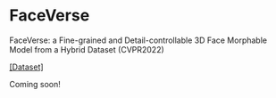 # FaceVerse
FaceVerse: a Fine-grained and Detail-controllable 3D Face Morphable Model from a Hybrid Dataset (CVPR2022)

[[Dataset]](https://github.com/LizhenWangT/FaceVerse-Dataset)

Coming soon!
